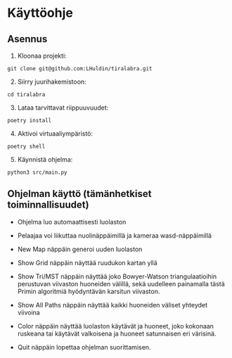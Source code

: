 # Käyttöohje

## Asennus

1. Kloonaa projekti:

```
git clone git@github.com:LHuldin/tiralabra.git
```

2. Siirry juurihakemistoon:

```
cd tiralabra
```

3. Lataa tarvittavat riippuuvuudet:

```
poetry install
```

4. Aktivoi virtuaaliympäristö:
```
poetry shell
```

5. Käynnistä ohjelma:

```
python3 src/main.py
```

## Ohjelman käyttö (tämänhetkiset toiminnallisuudet)

- Ohjelma luo automaattisesti luolaston

- Pelaajaa voi liikuttaa nuolinäppäimillä ja kameraa wasd-näppäimillä

- New Map näppäin generoi uuden luolaston

- Show Grid näppäin näyttää ruudukon kartan yllä

- Show Tri/MST näppäin näyttää joko Bowyer-Watson triangulaatioihin perustuvan viivaston huoneiden välillä, sekä uudelleen painamalla tästä Primin algoritmiä hyödyntävän karsitun viivaston.

- Show All Paths näppäin näyttää kaikki huoneiden väliset yhteydet viivoina

- Color näppäin näyttää luolaston käytävät ja huoneet, joko kokonaan ruskeana tai käytävät valkoisena ja huoneet satunnaisen eri värisinä.

- Quit näppäin lopettaa ohjelman suorittamisen.



